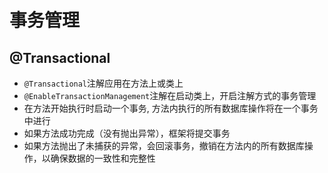 
# 事务管理

## @Transactional
 
- `@Transactional`注解应用在方法上或类上
- `@EnableTransactionManagement`注解在启动类上，开启注解方式的事务管理
- 在方法开始执行时启动一个事务, 方法内执行的所有数据库操作将在一个事务中进行
- 如果方法成功完成（没有抛出异常），框架将提交事务
- 如果方法抛出了未捕获的异常，会回滚事务，撤销在方法内的所有数据库操作，以确保数据的一致性和完整性